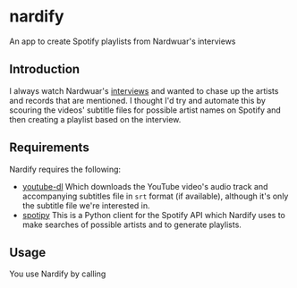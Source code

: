 # nardify
An app to create Spotify playlists from Nardwuar's interviews

## Introduction
I always watch Nardwuar's [interviews](https://www.youtube.com/channel/UC8h8NJG9gacZ5lAJJvhD0fQ) and wanted to chase up the artists and records that are mentioned. I thought I'd try and automate this by scouring the videos' subtitle files for possible artist names on Spotify and then creating a playlist based on the interview.

## Requirements
Nardify requires the following:

- [youtube-dl](https://rg3.github.io/youtube-dl/)
Which downloads the YouTube video's audio track and accompanying subtitles file in `srt` format (if available), although it's only the subtitle file we're interested in.
- [spotipy](https://github.com/plamere/spotipy)
This is a Python client for the Spotify API which Nardify uses to make searches of possible artists and to generate playlists.

## Usage
You use Nardify by calling

